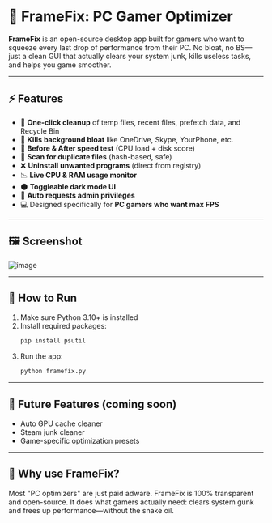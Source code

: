 # 🧼 FrameFix: PC Gamer Optimizer

**FrameFix** is an open-source desktop app built for gamers who want to squeeze every last drop of performance from their PC. No bloat, no BS—just a clean GUI that actually clears your system junk, kills useless tasks, and helps you game smoother.

---

## ⚡ Features

- 🧠 **One-click cleanup** of temp files, recent files, prefetch data, and Recycle Bin  
- 🔫 **Kills background bloat** like OneDrive, Skype, YourPhone, etc.  
- 🚀 **Before & After speed test** (CPU load + disk score)  
- 🧹 **Scan for duplicate files** (hash-based, safe)  
- ❌ **Uninstall unwanted programs** (direct from registry)  
- 📉 **Live CPU & RAM usage monitor**  
- 🌑 **Toggleable dark mode UI**  
- 🔐 **Auto requests admin privileges**  
- 💻 Designed specifically for **PC gamers who want max FPS**

---

## 🖼️ Screenshot

![image](https://github.com/user-attachments/assets/37d67f24-5bfe-4e73-a7d3-503fc769d17b)

---

## 💾 How to Run

1. Make sure Python 3.10+ is installed  
2. Install required packages:
   ```bash
   pip install psutil
   ```
3. Run the app:
   ```bash
   python framefix.py
   ```

---

## 📂 Future Features (coming soon)

- Auto GPU cache cleaner  
- Steam junk cleaner  
- Game-specific optimization presets

---

## 🧠 Why use FrameFix?

Most "PC optimizers" are just paid adware. FrameFix is 100% transparent and open-source. It does what gamers actually need: clears system gunk and frees up performance—without the snake oil.
